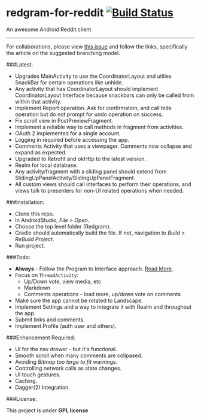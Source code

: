 # redgram-for-reddit [![Build Status](https://travis-ci.org/Redgram/redgram-for-reddit.svg?branch=master)](https://travis-ci.org/Redgram/redgram-for-reddit)
An awesome Android Reddit client

--------------

For collaborations, please view [this issue](https://github.com/Redgram/redgram-for-reddit/issues/1) and follow the links, specifically the article on the suggested branching model.

###Latest:

- Upgrades MainActivity to use the CoordinatorLayout and utilies SnackBar for certain operations like unhide.
- Any activity that has CoordinatorLayout should implement CoordinatorLayout Interface because snackbars can only be called from within that activity.
- Implement Report operation. Ask for confirmation, and call hide operation but do not prompt for undo operation on success.
- Fix scroll view in PostPreviewFragment.
- Implement a reliable way to call methods in fragment from activities.
- OAuth 2 implemented for a single account.
- Logging in required before accessing the app.
- Comments Activity that uses a viewpager. Comments now collapse and expand as expected. 
- Upgraded to Retrofit and okHttp to the latest version. 
- Realm for local database.
- Any activity/fragment with a sliding panel should extend from SlidingUpPanelActivity/SlidingUpPanelFragment.
- All custom views should call interfaces to perform their operations, and views talk to presenters for non-UI related operations when needed.


###Installation:

- Clone this repo.
- In AndroidStudio, *File > Open*.
- Choose the top level folder (Redgram).
- Gradle should automatically build the file. If not, navigation to *Build > ReBuild Project*.
- Run project.

###Todo:

- **Always** - Follow the Program to Interface approach. [Read More](http://stackoverflow.com/questions/383947/what-does-it-mean-to-program-to-an-interface).
- Focus on `ThreadActivity`:
	- Up/Down vote, view media, etc
	- Markdown
	- Comments operations - load more, up/down vote on comments
- Make sure the app cannot be rotated to Landscape.
- Implement Settings and a way to integrate it with Realm and throughout the app.
- Submit links and comments.
- Implement Profile (auth user and others). 

###Enhancement Required:

- UI for the nav drawer - but it's functional.
- Smooth scroll when many comments are collpased.
- Avoiding *Bitmap too large to fit* warnings.
- Controlling network calls as state changes.
- UI touch gestures.
- Caching.
- Dagger(2) Integration.

###License:

This project is under **GPL license**
